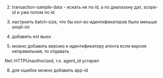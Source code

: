 2. transaction-sample-data - искать не по id, а по диапазону дат, scope-id и уже потом по id

4. настроить batch-size, что бы кол-во идентификаторов было меньше small-int

6. добавить ext вьюх

7. можно добавить версию к идентификатору агента
если версия неправильная, то отдавать

Net::HTTPUnauthorized, т.к. agent_id устарел

8. для ошибок можно добавить app-id
